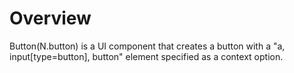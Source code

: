 Overview
===

Button(N.button) is a UI component that creates a button with a "a, input[type=button], button" element specified as a context option.
